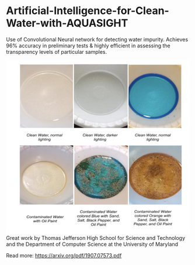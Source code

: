 # Artificial-Intelligence-for-Clean-Water-with-AQUASIGHT

Use of Convolutional Neural network for detecting water impurity. Achieves 96% accuracy in preliminary tests & highly efficient in assessing the transparency levels of particular samples.

![](1.jpg)
Great work by Thomas Jefferson High School for Science and Technology and the Department of Computer Science at the University of Maryland

Read more: https://arxiv.org/pdf/1907.07573.pdf
